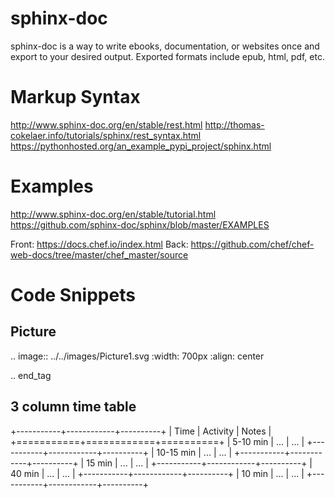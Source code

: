 # sphinx-doc
sphinx-doc is a way to write ebooks, documentation, or websites once and export to your desired output.  Exported formats include epub, html, pdf, etc.

# Markup Syntax
http://www.sphinx-doc.org/en/stable/rest.html
http://thomas-cokelaer.info/tutorials/sphinx/rest_syntax.html
https://pythonhosted.org/an_example_pypi_project/sphinx.html

# Examples
http://www.sphinx-doc.org/en/stable/tutorial.html
https://github.com/sphinx-doc/sphinx/blob/master/EXAMPLES

Front: https://docs.chef.io/index.html
Back: https://github.com/chef/chef-web-docs/tree/master/chef_master/source


# Code Snippets

<h2>Picture</h2>

.. image:: ../../images/Picture1.svg
   :width: 700px
   :align: center

.. end_tag

<h2>3 column time table</h2>

+-----------+------------+----------+
|      Time | Activity   | Notes    |
+===========+============+==========+
|  5-10 min | ...        | ...      |
+-----------+------------+----------+
| 10-15 min | ...        | ...      |
+-----------+------------+----------+
|    15 min | ...        | ...      |
+-----------+------------+----------+
|    40 min | ...        | ...      |
+-----------+------------+----------+
|    10 min | ...        | ...      |
+-----------+------------+----------+

